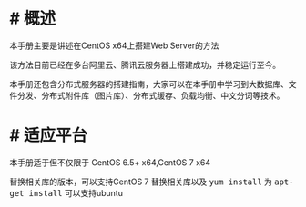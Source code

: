 # # 概述
本手册主要是讲述在CentOS x64上搭建Web Server的方法

该方法目前已经在多台阿里云、腾讯云服务器上搭建成功，并稳定运行至今。

本手册还包含分布式服务器的搭建指南，大家可以在本手册中学习到大数据库、文件分发、分布式附件库（图片库）、分布式缓存、负载均衡、中文分词等技术。

# # 适应平台
本手册适于但不仅限于 CentOS 6.5+ x64,CentOS 7 x64

替换相关库的版本，可以支持CentOS 7
替换相关库以及 <kbd>yum install</kbd> 为 <kbd>apt-get install</kbd> 可以支持ubuntu
